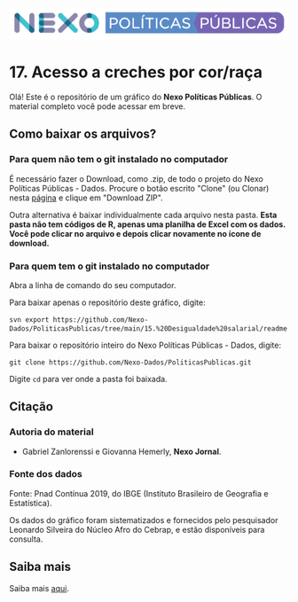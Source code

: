 
<img src='https://github.com/Nexo-Dados/PoliticasPublicas/blob/main/nexopp_logofull-cor2.png'>

# 17. Acesso a creches por cor/raça

Olá! Este é o repositório de um gráfico do **Nexo Políticas Públicas**. O material completo você pode acessar em breve.


## Como baixar os arquivos?

### Para quem não tem o git instalado no computador

É necessário fazer o Download, como .zip, de todo o projeto do Nexo Políticas Públicas - Dados. Procure o botão escrito "Clone" (ou Clonar) nesta [página](https://github.com/Nexo-Dados/PoliticasPublicas) e clique em "Download ZIP".

Outra alternativa é baixar individualmente cada arquivo nesta pasta. **Esta pasta não tem códigos de R, apenas uma planilha de Excel com os dados. Você pode clicar no arquivo e depois clicar novamente no ícone de download.**

### Para quem tem o git instalado no computador


Abra a linha de comando do seu computador.

Para baixar apenas o repositório deste gráfico, digite:

```
svn export https://github.com/Nexo-Dados/PoliticasPublicas/tree/main/15.%20Desigualdade%20salarial/readme.md
```

Para baixar o repositório inteiro do Nexo Políticas Públicas - Dados, digite:

```
git clone https://github.com/Nexo-Dados/PoliticasPublicas.git
```

Digite `cd` para ver onde a pasta foi baixada.

## Citação

### Autoria do material

* Gabriel Zanlorenssi e Giovanna Hemerly, **Nexo Jornal**.

### Fonte dos dados

Fonte: Pnad Contínua 2019, do IBGE (Instituto Brasileiro de Geografia e Estatística).

Os dados do gráfico foram sistematizados e fornecidos pelo pesquisador Leonardo Silveira do Núcleo Afro do Cebrap, e estão disponíveis para consulta.


## Saiba mais

Saiba mais [aqui](https://pp.nexojornal.com.br/sobre/Sobre-o-Nexo-Pol%C3%ADticas-P%C3%BAblicas).

